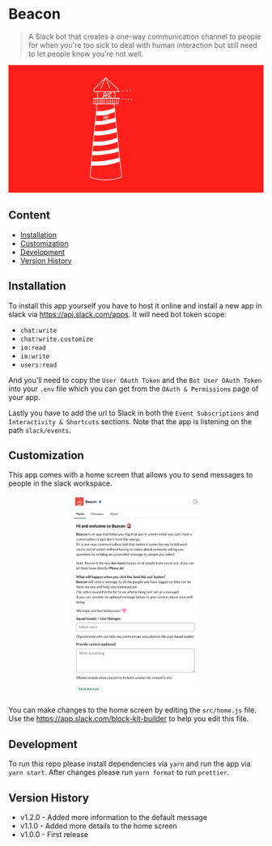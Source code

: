 # Beacon

> A Slack bot that creates a one-way communication channel to people for when you're too sick to deal with human interaction but still need to let people know you're not well.

<p align="center">
	<img src="assets/beacon.svg" alt="A lighthouse with a person shininy a light on a red background.">
</p>

## Content

- [Installation](#installation)
- [Customization](#customization)
- [Development](#development)
- [Version History](#version-history)

## Installation

To install this app yourself you have to host it online and install a new app in slack via https://api.slack.com/apps.
It will need bot token scope:

- `chat:write`
- `chat:write.customize`
- `im:read`
- `im:write`
- `users:read`

And you'll need to copy the `User OAuth Token` and the `Bot User OAuth Token` into your `.env` file which you can get from the `OAuth & Permissions` page of your app.

Lastly you have to add the url to Slack in both the `Event Subscriptions` and `Interactivity & Shortcuts` sections. Note that the app is listening on the path `slack/events`.

## Customization

This app comes with a home screen that allows you to send messages to people in the slack workspace.

<p align="center">
	<img height="400" src="assets/screenshot.png" alt="The interface of Beacon.">
</p>

You can make changes to the home screen by editing the `src/home.js` file.
Use the https://app.slack.com/block-kit-builder to help you edit this file.

## Development

To run this repo please install dependencies via `yarn` and run the app via `yarn start`.
After changes please run `yarn format` to run `prettier`.

## Version History

- v1.2.0 - Added more information to the default message
- v1.1.0 - Added more details to the home screen
- v1.0.0 - First release
